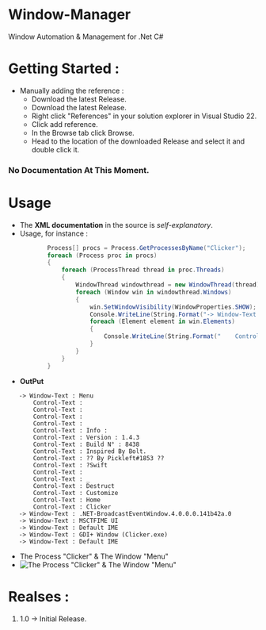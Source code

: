 # Window-Manager
Window Automation &amp; Management for .Net C#

# Getting Started :
 * Manually adding the reference :
   * Download the latest Release.
   * Download the latest Release.
   * Right click "References" in your solution explorer in Visual Studio 22.
   * Click add reference.
   * In the Browse tab click Browse.
   * Head to the location of the downloaded Release and select it and double click it.

### No Documentation At This Moment.

# Usage
 * The **XML documentation** in the source is *self-explanatory*.
 * Usage, for instance :
 ```cs
            Process[] procs = Process.GetProcessesByName("Clicker");
            foreach (Process proc in procs)
            {
                foreach (ProcessThread thread in proc.Threads)
                {
                    WindowThread windowthread = new WindowThread(thread);
                    foreach (Window win in windowthread.Windows)
                    {
                        win.SetWindowVisibility(WindowProperties.SHOW);
                        Console.WriteLine(String.Format("-> Window-Text : {0}", win.Text));
                        foreach (Element element in win.Elements)
                        {
                            Console.WriteLine(String.Format("    Control-Text : {0}", element.Text));
                        }
                    }
                }
            }
 ```
 * **OutPut** 
 ```
    -> Window-Text : Menu
        Control-Text :
        Control-Text :
        Control-Text :
        Control-Text :
        Control-Text : Info :
        Control-Text : Version : 1.4.3
        Control-Text : Build N° : 8438
        Control-Text : Inspired By Bolt.
        Control-Text : ?? By Pickleft#1853 ??
        Control-Text : ?Swift
        Control-Text :
        Control-Text : _
        Control-Text : Destruct
        Control-Text : Customize
        Control-Text : Home
        Control-Text : Clicker
    -> Window-Text : .NET-BroadcastEventWindow.4.0.0.0.141b42a.0
    -> Window-Text : MSCTFIME UI
    -> Window-Text : Default IME
    -> Window-Text : GDI+ Window (Clicker.exe)
    -> Window-Text : Default IME
 ```
 * The Process "Clicker" & The Window "Menu" 
 * ![The Process "Clicker" & The Window "Menu"](https://user-images.githubusercontent.com/76597572/219881554-bfde7111-e353-42d9-9b37-7c513e37954d.png)
 
# Realses : 
 1. 1.0 -> Initial Release.
